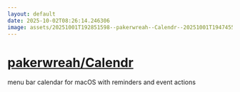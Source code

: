 ```yaml
---
layout: default
date: 2025-10-02T08:26:14.246306
image: assets/20251001T192851598--pakerwreah--Calendr--20251001T194745544--cropped.png
---
```


# [pakerwreah/Calendr](https://github.com/pakerwreah/Calendr)

menu bar calendar for macOS with reminders and event actions
